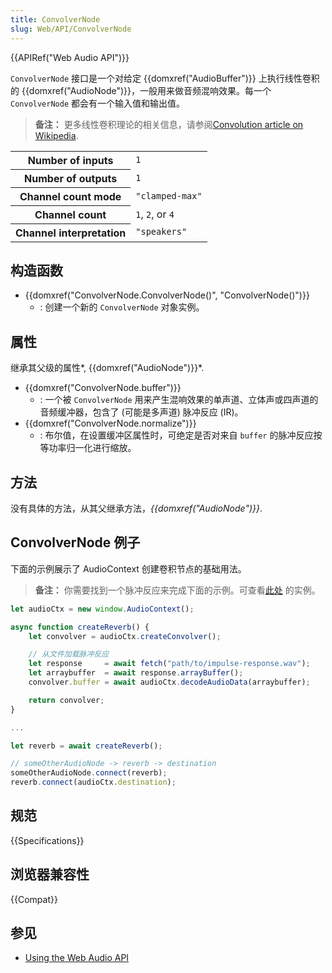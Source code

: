 ```yaml
---
title: ConvolverNode
slug: Web/API/ConvolverNode
---
```


{{APIRef("Web Audio API")}}

`ConvolverNode` 接口是一个对给定 {{domxref("AudioBuffer")}} 上执行线性卷积的 {{domxref("AudioNode")}}，一般用来做音频混响效果。每一个 `ConvolverNode` 都会有一个输入值和输出值。

> **备注：** 更多线性卷积理论的相关信息，请参阅[Convolution article on Wikipedia](https://en.wikipedia.org/wiki/Convolution).

<table class="properties">
  <tbody>
    <tr>
      <th scope="row">Number of inputs</th>
      <td><code>1</code></td>
    </tr>
    <tr>
      <th scope="row">Number of outputs</th>
      <td><code>1</code></td>
    </tr>
    <tr>
      <th scope="row">Channel count mode</th>
      <td><code>"clamped-max"</code></td>
    </tr>
    <tr>
      <th scope="row">Channel count</th>
      <td><code>1</code>, <code>2</code>, or <code>4</code></td>
    </tr>
    <tr>
      <th scope="row">Channel interpretation</th>
      <td><code>"speakers"</code></td>
    </tr>
  </tbody>
</table>

## 构造函数

- {{domxref("ConvolverNode.ConvolverNode()", "ConvolverNode()")}}
  - : 创建一个新的 `ConvolverNode` 对象实例。

## 属性

继承其父级的属性*, {{domxref("AudioNode")}}*.

- {{domxref("ConvolverNode.buffer")}}
  - : 一个被 `ConvolverNode` 用来产生混响效果的单声道、立体声或四声道的音频缓冲器，包含了 (可能是多声道) 脉冲反应 (IR)。
- {{domxref("ConvolverNode.normalize")}}
  - : 布尔值，在设置缓冲区属性时，可绝定是否对来自 `buffer` 的脉冲反应按等功率归一化进行缩放。

## 方法

没有具体的方法，从其父继承方法，_{{domxref("AudioNode")}}_.

## ConvolverNode 例子

下面的示例展示了 AudioContext 创建卷积节点的基础用法。

> **备注：** 你需要找到一个脉冲反应来完成下面的示例。可查看[此处](https://codepen.io/DonKarlssonSan/pen/doVKRE) 的实例。

```js
let audioCtx = new window.AudioContext();

async function createReverb() {
    let convolver = audioCtx.createConvolver();

    // 从文件加载脉冲反应
    let response     = await fetch("path/to/impulse-response.wav");
    let arraybuffer  = await response.arrayBuffer();
    convolver.buffer = await audioCtx.decodeAudioData(arraybuffer);

    return convolver;
}

...

let reverb = await createReverb();

// someOtherAudioNode -> reverb -> destination
someOtherAudioNode.connect(reverb);
reverb.connect(audioCtx.destination);
```

## 规范

{{Specifications}}

## 浏览器兼容性

{{Compat}}

## 参见

- [Using the Web Audio API](/zh-CN/docs/Web_Audio_API/Using_Web_Audio_API)
